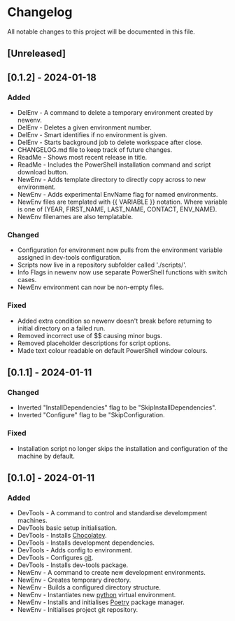 <!-- / © Copyright 2024 Frankie Homewood <F.Homewood@outlook.com> -->
# Changelog

All notable changes to this project will be documented in this file.

## [Unreleased]


## [0.1.2] - 2024-01-18
### Added
- DelEnv - A command to delete a temporary environment created by newenv.
- DelEnv - Deletes a given environment number.
- DelEnv - Smart identifies if no environment is given.
- DelEnv - Starts background job to delete workspace after close.
- CHANGELOG.md file to keep track of future changes.
- ReadMe - Shows most recent release in title.
- ReadMe - Includes the PowerShell installation command and script download button.
- NewEnv - Adds template directory to directly copy across to new environment.
- NewEnv - Adds experimental EnvName flag for named environments.
- NewEnv files are templated with {{ VARIABLE }} notation. Where variable is one of (YEAR, FIRST_NAME, LAST_NAME, CONTACT, ENV_NAME).
- NewEnv filenames are also templatable.

### Changed
- Configuration for environment now pulls from the environment variable assigned in dev-tools configuration.
- Scripts now live in a repository subfolder called './scripts/'.
- Info Flags in newenv now use separate PowerShell functions with switch cases.
- NewEnv environment can now be non-empty files.

### Fixed
- Added extra condition so newenv doesn't break before returning to initial directory on a failed run.
- Removed incorrect use of $$ causing minor bugs.
- Removed placeholder descriptions for script options.
- Made text colour readable on default PowerShell window colours.


## [0.1.1] - 2024-01-11
### Changed
- Inverted "InstallDependencies" flag to be "SkipInstallDependencies".
- Inverted "Configure" flag to be "SkipConfiguration.

### Fixed
- Installation script no longer skips the installation and configuration of the machine by default.


## [0.1.0] - 2024-01-11
### Added
- DevTools - A command to control and standardise develompment machines.
- DevTools basic setup initialisation.
- DevTools - Installs [Chocolatey](https://docs.chocolatey.org/en-us/).
- DevTools - Installs development dependencies.
- DevTools - Adds config to environment.
- DevTools - Configures [git](https://git-scm.com/doc).
- DevTools - Installs dev-tools package.
- NewEnv - A command to create new development environments.
- NewEnv - Creates temporary directory.
- NewEnv - Builds a configured directory structure.
- NewEnv - Instantiates new [python](https://docs.python.org/3/) virtual environment.
- NewEnv - Installs and initialises [Poetry](https://github.com/python-poetry/poetry) package manager.
- NewEnv - Initialises project git repository.
